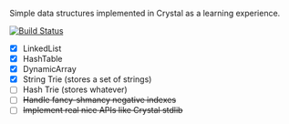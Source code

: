 
Simple data structures implemented in Crystal as a learning experience.

[![Build Status](https://travis-ci.org/rmosolgo/data-structures-crystal.svg)](https://travis-ci.org/rmosolgo/data-structures-crystal)

- [x] LinkedList
- [x] HashTable
- [x] DynamicArray
- [x] String Trie (stores a set of strings)
- [ ] Hash Trie (stores whatever)
- [ ] ~~Handle fancy-shmancy negative indexes~~
- [ ] ~~Implement real nice APIs like Crystal stdlib~~
